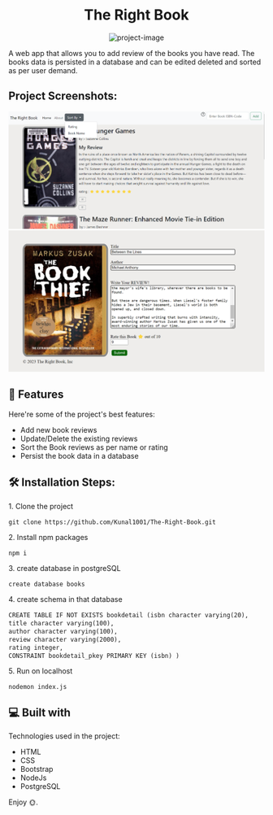 <h1 align="center" id="title">The Right Book</h1>

<p align="center"><img src="https://socialify.git.ci/Kunal1001/The-Right-Book/image?language=1&amp;owner=1&amp;name=1&amp;stargazers=1&amp;theme=Light" alt="project-image"></p>

<p id="description">A web app that allows you to add review of the books you have read. The books data is persisted in a database and can be edited deleted and sorted as per user demand.</p>

<h2>Project Screenshots:</h2>

<img src=".\public\assets\Screenshot 2024-03-13 090028.png" alt="project-screenshot" >

<img src=".\public\assets\Screenshot 2024-03-13 085532.png" alt="project-screenshot" >

  
  
<h2>🧐 Features</h2>

Here're some of the project's best features:

*   Add new book reviews
*   Update/Delete the existing reviews
*   Sort the Book reviews as per name or rating
*   Persist the book data in a database

<h2>🛠️ Installation Steps:</h2>

<p>1. Clone the project</p>

```
git clone https://github.com/Kunal1001/The-Right-Book.git
```

<p>2. Install npm packages</p>

```
npm i
```

<p>3. create database in postgreSQL</p>

```
create database books
```

<p>4. create schema in that database</p>

```
CREATE TABLE IF NOT EXISTS bookdetail (isbn character varying(20),
title character varying(100),
author character varying(100),
review character varying(2000),
rating integer,
CONSTRAINT bookdetail_pkey PRIMARY KEY (isbn) )
```

<p>5. Run on localhost</p>

```
nodemon index.js
```

  
  
<h2>💻 Built with</h2>

Technologies used in the project:

*   HTML
*   CSS
*   Bootstrap
*   NodeJs
*   PostgreSQL

<p>Enjoy 🌞.</p>
